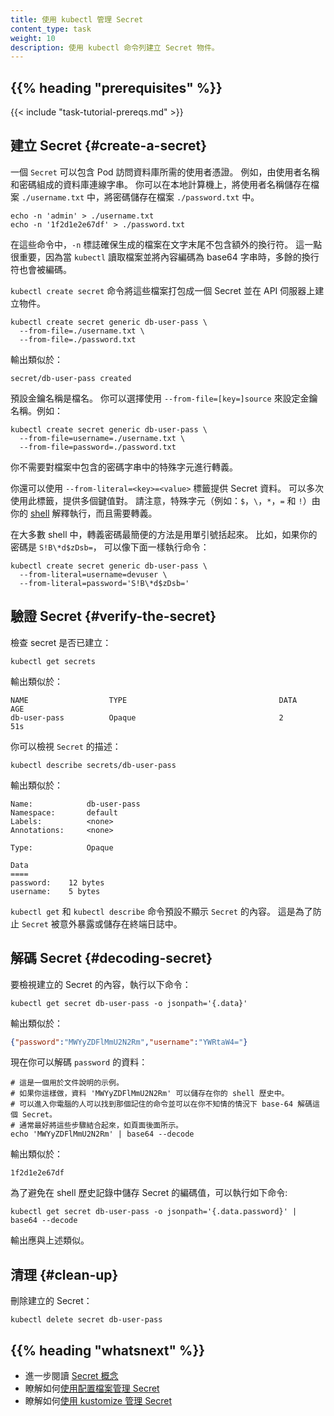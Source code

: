 ```yaml
---
title: 使用 kubectl 管理 Secret
content_type: task
weight: 10
description: 使用 kubectl 命令列建立 Secret 物件。
---
```

<!--
title: Managing Secrets using kubectl
content_type: task
weight: 10
description: Creating Secret objects using kubectl command line.
-->

<!-- overview -->

## {{% heading "prerequisites" %}}

{{< include "task-tutorial-prereqs.md" >}}

<!-- steps -->

<!-- ## Create a Secret -->
## 建立 Secret    {#create-a-secret}

<!--
A `Secret` can contain user credentials required by pods to access a database.
For example, a database connection string consists of a username and password.
You can store the username in a file `./username.txt` and the password in a
file `./password.txt` on your local machine.
 -->
一個 `Secret` 可以包含 Pod 訪問資料庫所需的使用者憑證。
例如，由使用者名稱和密碼組成的資料庫連線字串。
你可以在本地計算機上，將使用者名稱儲存在檔案 `./username.txt` 中，將密碼儲存在檔案 `./password.txt` 中。

```shell
echo -n 'admin' > ./username.txt
echo -n '1f2d1e2e67df' > ./password.txt
```

<!--
In these commands, the `-n` flag ensures that the generated files do not have
an extra newline character at the end of the text. This is important because
when `kubectl` reads a file and encodes the content into a base64 string, the
extra newline character gets encoded too.
-->
在這些命令中，`-n` 標誌確保生成的檔案在文字末尾不包含額外的換行符。
這一點很重要，因為當 `kubectl` 讀取檔案並將內容編碼為 base64 字串時，多餘的換行符也會被編碼。

<!--
The `kubectl create secret` command packages these files into a Secret and creates
the object on the API server.
-->
`kubectl create secret` 命令將這些檔案打包成一個 Secret 並在 API 伺服器上建立物件。

```shell
kubectl create secret generic db-user-pass \
  --from-file=./username.txt \
  --from-file=./password.txt
```

<!-- The output is similar to: -->
輸出類似於：

```
secret/db-user-pass created
```

<!--
The default key name is the filename. You can optionally set the key name using
`--from-file=[key=]source`. For example:
-->
預設金鑰名稱是檔名。 你可以選擇使用 `--from-file=[key=]source` 來設定金鑰名稱。例如：

```shell
kubectl create secret generic db-user-pass \
  --from-file=username=./username.txt \
  --from-file=password=./password.txt
```

<!--
You do not need to escape special characters in password strings that you 
include in a file.
-->
你不需要對檔案中包含的密碼字串中的特殊字元進行轉義。

<!--
You can also provide Secret data using the `--from-literal=<key>=<value>` tag.
This tag can be specified more than once to provide multiple key-value pairs.
Note that special characters such as `$`, `\`, `*`, `=`, and `!` will be
interpreted by your [shell](https://en.wikipedia.org/wiki/Shell_(computing))
and require escaping.

In most shells, the easiest way to escape the password is to surround it with
single quotes (`'`). For example, if your password is `S!B\*d$zDsb=`,
run the following command:
-->
你還可以使用 `--from-literal=<key>=<value>` 標籤提供 Secret 資料。
可以多次使用此標籤，提供多個鍵值對。
請注意，特殊字元（例如：`$`，`\`，`*`，`=` 和 `!`）由你的 [shell](https://en.wikipedia.org/wiki/Shell_(computing))
解釋執行，而且需要轉義。

在大多數 shell 中，轉義密碼最簡便的方法是用單引號括起來。
比如，如果你的密碼是 `S!B\*d$zDsb=`， 
可以像下面一樣執行命令：

```shell
kubectl create secret generic db-user-pass \
  --from-literal=username=devuser \
  --from-literal=password='S!B\*d$zDsb='
```

<!-- ## Verify the Secret -->
## 驗證 Secret    {#verify-the-secret}

<!-- Check that the Secret was created: -->
檢查 secret 是否已建立：

```shell
kubectl get secrets
```

<!-- The output is similar to: -->
輸出類似於：

```
NAME                  TYPE                                  DATA      AGE
db-user-pass          Opaque                                2         51s
```

<!-- You can view a description of the `Secret`: -->
你可以檢視 `Secret` 的描述：

```shell
kubectl describe secrets/db-user-pass
```

<!-- The output is similar to: -->
輸出類似於：

```
Name:            db-user-pass
Namespace:       default
Labels:          <none>
Annotations:     <none>

Type:            Opaque

Data
====
password:    12 bytes
username:    5 bytes
```

<!--
The commands `kubectl get` and `kubectl describe` avoid showing the contents
of a `Secret` by default. This is to protect the `Secret` from being exposed
accidentally, or from being stored in a terminal log.
-->
`kubectl get` 和 `kubectl describe` 命令預設不顯示 `Secret` 的內容。
這是為了防止 `Secret` 被意外暴露或儲存在終端日誌中。

<!-- ## Decoding the Secret  {#decoding-secret} -->
## 解碼 Secret  {#decoding-secret}

<!--
To view the contents of the Secret you created, run the following command:
-->
要檢視建立的 Secret 的內容，執行以下命令：

```shell
kubectl get secret db-user-pass -o jsonpath='{.data}'
```

<!-- The output is similar to: -->
輸出類似於：

```json
{"password":"MWYyZDFlMmU2N2Rm","username":"YWRtaW4="}
```

<!-- 
Now you can decode the `password` data:
-->
現在你可以解碼 `password` 的資料：

```shell
# 這是一個用於文件說明的示例。
# 如果你這樣做，資料 'MWYyZDFlMmU2N2Rm' 可以儲存在你的 shell 歷史中。
# 可以進入你電腦的人可以找到那個記住的命令並可以在你不知情的情況下 base-64 解碼這個 Secret。
# 通常最好將這些步驟結合起來，如頁面後面所示。
echo 'MWYyZDFlMmU2N2Rm' | base64 --decode
```

<!-- The output is similar to: -->
輸出類似於：

```
1f2d1e2e67df
```

<!--
In order to avoid storing a secret encoded value in your shell history, you can
run the following command:
-->
為了避免在 shell 歷史記錄中儲存 Secret 的編碼值，可以執行如下命令:

```shell
kubectl get secret db-user-pass -o jsonpath='{.data.password}' | base64 --decode
```

<!--
The output shall be similar as above.
-->
輸出應與上述類似。

<!-- ## Clean Up -->
## 清理    {#clean-up}

<!-- Delete the Secret you created: -->
刪除建立的 Secret：

```shell
kubectl delete secret db-user-pass
```

<!-- discussion -->

## {{% heading "whatsnext" %}}

<!--
- Read more about the [Secret concept](/docs/concepts/configuration/secret/)
- Learn how to [manage Secrets using config files](/docs/tasks/configmap-secret/managing-secret-using-config-file/)
- Learn how to [manage Secrets using kustomize](/docs/tasks/configmap-secret/managing-secret-using-kustomize/)
-->
- 進一步閱讀 [Secret 概念](/zh-cn/docs/concepts/configuration/secret/)
- 瞭解如何[使用配置檔案管理 Secret](/zh-cn/docs/tasks/configmap-secret/managing-secret-using-config-file/)
- 瞭解如何[使用 kustomize 管理 Secret](/zh-cn/docs/tasks/configmap-secret/managing-secret-using-kustomize/)
